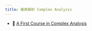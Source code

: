 ```yaml
---
title: 複素解析 Complex Analysis
---
```


* 📘 [A First Course in Complex Analysis](https://matthbeck.github.io/complex.html)